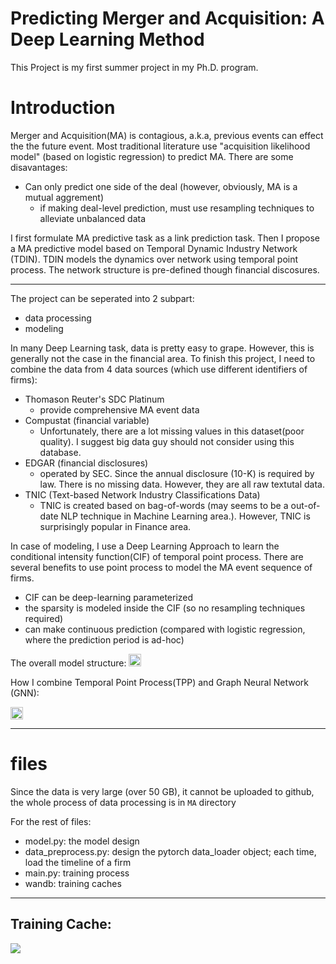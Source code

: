 # Predicting Merger and Acquisition: A Deep Learning Method


This Project is my first summer project in my Ph.D. program. 

# Introduction
Merger and Acquisition(MA) is contagious, a.k.a, previous events can effect the the future event. Most traditional literature use "acquisition likelihood model" (based on logistic regression) to predict MA. There are some disavantages:
- Can only predict one side of the deal (however, obviously, MA is a mutual aggrement)
    - if making deal-level prediction, must use resampling techniques to alleviate unbalanced data

I first formulate MA predictive task as a link prediction task. Then I propose a MA predictive model based on Temporal Dynamic Industry Network (TDIN). 
TDIN models the dynamics over network using temporal point process. The network structure is pre-defined though financial discosures.

---

The project can be seperated into 2 subpart:
- data processing
- modeling

In many Deep Learning task, data is pretty easy to grape. However, this is generally not the case in the financial area. To finish this project, I need to combine the data from 4 data sources (which use different identifiers of firms):
- Thomason Reuter's SDC Platinum
    - provide comprehensive MA event data
- Compustat (financial variable)
    - Unfortunately, there are a lot missing values in this dataset(poor quality). I suggest big data guy should not consider using this database.
- EDGAR (financial disclosures)
    - operated by SEC. Since the annual disclosure (10-K) is required by law. There is no missing data. However, they are all raw textutal data.
- TNIC (Text-based Network Industry Classifications Data)
    - TNIC is created based on bag-of-words (may seems to be a out-of-date NLP technique in Machine Learning area.). However, TNIC is surprisingly popular in Finance area.


In case of modeling, I use a Deep Learning Approach to learn the conditional intensity function(CIF) of temporal point process. There are several benefits to use point process to model the MA event sequence of firms.
- CIF can be deep-learning parameterized
- the sparsity is modeled inside the CIF (so no resampling techniques required)
- can make continuous prediction (compared with logistic regression, where the prediction period is ad-hoc)

The overall model structure:
<img src="https://github.com/dayuyang1999/MA_packed/structure.png" alt="git" width="20" height="20"/>

How I combine Temporal Point Process(TPP) and Graph Neural Network (GNN):


<img src="https://github.com/dayuyang1999/MA_packed/tpp-gnn.png" alt="git" width="20" height="20"/>




---
# files

Since the data is very large (over 50 GB), it cannot be uploaded to github, the whole process of data processing is in `MA` directory

For the rest of files:
- model.py: the model design
- data_preprocess.py: design the pytorch data_loader object; each time, load the timeline of a firm
- main.py: training process
- wandb: training caches



---



## Training Cache:

![](https://cdn.mathpix.com/snip/images/IT6TxGhQT9dbZjif3qv-tc_cpVT_ZNJZoHdqlGMN-Kc.original.fullsize.png)

